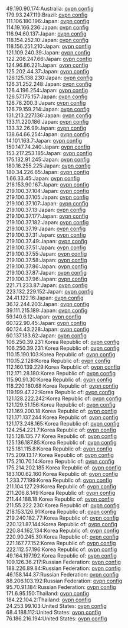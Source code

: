 49.190.90.174:Australia: [ovpn config](vpn/49_190_90_174.ovpn)  
179.93.247.119:Brazil: [ovpn config](vpn/179_93_247_119.ovpn)  
111.106.180.196:Japan: [ovpn config](vpn/111_106_180_196.ovpn)  
114.19.166.236:Japan: [ovpn config](vpn/114_19_166_236.ovpn)  
116.94.60.137:Japan: [ovpn config](vpn/116_94_60_137.ovpn)  
118.154.252.10:Japan: [ovpn config](vpn/118_154_252_10.ovpn)  
118.156.251.210:Japan: [ovpn config](vpn/118_156_251_210.ovpn)  
121.109.240.39:Japan: [ovpn config](vpn/121_109_240_39.ovpn)  
122.208.247.66:Japan: [ovpn config](vpn/122_208_247_66.ovpn)  
124.96.86.221:Japan: [ovpn config](vpn/124_96_86_221.ovpn)  
125.202.44.37:Japan: [ovpn config](vpn/125_202_44_37.ovpn)  
126.125.138.230:Japan: [ovpn config](vpn/126_125_138_230.ovpn)  
126.31.252.248:Japan: [ovpn config](vpn/126_31_252_248.ovpn)  
126.4.196.254:Japan: [ovpn config](vpn/126_4_196_254.ovpn)  
126.57.175.157:Japan: [ovpn config](vpn/126_57_175_157.ovpn)  
126.78.200.3:Japan: [ovpn config](vpn/126_78_200_3.ovpn)  
126.79.159.214:Japan: [ovpn config](vpn/126_79_159_214.ovpn)  
131.213.227.136:Japan: [ovpn config](vpn/131_213_227_136.ovpn)  
133.11.220.186:Japan: [ovpn config](vpn/133_11_220_186.ovpn)  
133.32.26.99:Japan: [ovpn config](vpn/133_32_26_99.ovpn)  
138.64.66.254:Japan: [ovpn config](vpn/138_64_66_254.ovpn)  
14.101.163.7:Japan: [ovpn config](vpn/14_101_163_7.ovpn)  
150.147.74.240:Japan: [ovpn config](vpn/150_147_74_240.ovpn)  
153.217.253.185:Japan: [ovpn config](vpn/153_217_253_185.ovpn)  
175.132.91.245:Japan: [ovpn config](vpn/175_132_91_245.ovpn)  
180.16.255.225:Japan: [ovpn config](vpn/180_16_255_225.ovpn)  
180.34.226.65:Japan: [ovpn config](vpn/180_34_226_65.ovpn)  
1.66.33.45:Japan: [ovpn config](vpn/1_66_33_45.ovpn)  
216.153.90.167:Japan: [ovpn config](vpn/216_153_90_167.ovpn)  
219.100.37.104:Japan: [ovpn config](vpn/219_100_37_104.ovpn)  
219.100.37.105:Japan: [ovpn config](vpn/219_100_37_105.ovpn)  
219.100.37.107:Japan: [ovpn config](vpn/219_100_37_107.ovpn)  
219.100.37.13:Japan: [ovpn config](vpn/219_100_37_13.ovpn)  
219.100.37.177:Japan: [ovpn config](vpn/219_100_37_177.ovpn)  
219.100.37.182:Japan: [ovpn config](vpn/219_100_37_182.ovpn)  
219.100.37.19:Japan: [ovpn config](vpn/219_100_37_19.ovpn)  
219.100.37.31:Japan: [ovpn config](vpn/219_100_37_31.ovpn)  
219.100.37.49:Japan: [ovpn config](vpn/219_100_37_49.ovpn)  
219.100.37.51:Japan: [ovpn config](vpn/219_100_37_51.ovpn)  
219.100.37.55:Japan: [ovpn config](vpn/219_100_37_55.ovpn)  
219.100.37.58:Japan: [ovpn config](vpn/219_100_37_58.ovpn)  
219.100.37.86:Japan: [ovpn config](vpn/219_100_37_86.ovpn)  
219.100.37.87:Japan: [ovpn config](vpn/219_100_37_87.ovpn)  
219.100.37.96:Japan: [ovpn config](vpn/219_100_37_96.ovpn)  
221.71.233.87:Japan: [ovpn config](vpn/221_71_233_87.ovpn)  
223.132.229.152:Japan: [ovpn config](vpn/223_132_229_152.ovpn)  
24.41.122.16:Japan: [ovpn config](vpn/24_41_122_16.ovpn)  
36.12.244.203:Japan: [ovpn config](vpn/36_12_244_203.ovpn)  
39.111.215.189:Japan: [ovpn config](vpn/39_111_215_189.ovpn)  
59.140.6.12:Japan: [ovpn config](vpn/59_140_6_12.ovpn)  
60.122.90.45:Japan: [ovpn config](vpn/60_122_90_45.ovpn)  
60.124.43.228:Japan: [ovpn config](vpn/60_124_43_228.ovpn)  
60.137.183.62:Japan: [ovpn config](vpn/60_137_183_62.ovpn)  
106.250.39.231:Korea Republic of: [ovpn config](vpn/106_250_39_231.ovpn)  
106.250.39.231:Korea Republic of: [ovpn config](vpn/106_250_39_231.ovpn)  
110.15.190.103:Korea Republic of: [ovpn config](vpn/110_15_190_103.ovpn)  
110.15.2.128:Korea Republic of: [ovpn config](vpn/110_15_2_128.ovpn)  
112.160.139.229:Korea Republic of: [ovpn config](vpn/112_160_139_229.ovpn)  
112.171.28.180:Korea Republic of: [ovpn config](vpn/112_171_28_180.ovpn)  
115.90.91.30:Korea Republic of: [ovpn config](vpn/115_90_91_30.ovpn)  
118.220.180.68:Korea Republic of: [ovpn config](vpn/118_220_180_68.ovpn)  
119.199.47.22:Korea Republic of: [ovpn config](vpn/119_199_47_22.ovpn)  
121.128.222.242:Korea Republic of: [ovpn config](vpn/121_128_222_242.ovpn)  
121.129.51.156:Korea Republic of: [ovpn config](vpn/121_129_51_156.ovpn)  
121.169.200.18:Korea Republic of: [ovpn config](vpn/121_169_200_18.ovpn)  
121.171.137.244:Korea Republic of: [ovpn config](vpn/121_171_137_244.ovpn)  
121.173.248.165:Korea Republic of: [ovpn config](vpn/121_173_248_165.ovpn)  
124.254.221.7:Korea Republic of: [ovpn config](vpn/124_254_221_7.ovpn)  
125.128.135.77:Korea Republic of: [ovpn config](vpn/125_128_135_77.ovpn)  
125.136.187.85:Korea Republic of: [ovpn config](vpn/125_136_187_85.ovpn)  
125.181.115.8:Korea Republic of: [ovpn config](vpn/125_181_115_8.ovpn)  
175.209.13.17:Korea Republic of: [ovpn config](vpn/175_209_13_17.ovpn)  
175.210.70.14:Korea Republic of: [ovpn config](vpn/175_210_70_14.ovpn)  
175.214.202.185:Korea Republic of: [ovpn config](vpn/175_214_202_185.ovpn)  
183.100.62.160:Korea Republic of: [ovpn config](vpn/183_100_62_160.ovpn)  
1.233.77.199:Korea Republic of: [ovpn config](vpn/1_233_77_199.ovpn)  
211.104.127.29:Korea Republic of: [ovpn config](vpn/211_104_127_29.ovpn)  
211.206.8.149:Korea Republic of: [ovpn config](vpn/211_206_8_149.ovpn)  
211.44.188.18:Korea Republic of: [ovpn config](vpn/211_44_188_18.ovpn)  
211.55.222.230:Korea Republic of: [ovpn config](vpn/211_55_222_230.ovpn)  
218.153.126.91:Korea Republic of: [ovpn config](vpn/218_153_126_91.ovpn)  
219.240.182.77:Korea Republic of: [ovpn config](vpn/219_240_182_77.ovpn)  
220.121.87.144:Korea Republic of: [ovpn config](vpn/220_121_87_144.ovpn)  
220.84.162.134:Korea Republic of: [ovpn config](vpn/220_84_162_134.ovpn)  
220.90.245.30:Korea Republic of: [ovpn config](vpn/220_90_245_30.ovpn)  
221.167.77.152:Korea Republic of: [ovpn config](vpn/221_167_77_152.ovpn)  
222.112.57.196:Korea Republic of: [ovpn config](vpn/222_112_57_196.ovpn)  
49.164.197.192:Korea Republic of: [ovpn config](vpn/49_164_197_192.ovpn)  
109.126.36.217:Russian Federation: [ovpn config](vpn/109_126_36_217.ovpn)  
188.226.89.84:Russian Federation: [ovpn config](vpn/188_226_89_84.ovpn)  
46.158.144.37:Russian Federation: [ovpn config](vpn/46_158_144_37.ovpn)  
88.206.103.192:Russian Federation: [ovpn config](vpn/88_206_103_192.ovpn)  
95.70.91.184:Russian Federation: [ovpn config](vpn/95_70_91_184.ovpn)  
171.6.95.150:Thailand: [ovpn config](vpn/171_6_95_150.ovpn)  
184.22.104.2:Thailand: [ovpn config](vpn/184_22_104_2.ovpn)  
24.253.99.103:United States: [ovpn config](vpn/24_253_99_103.ovpn)  
68.4.188.112:United States: [ovpn config](vpn/68_4_188_112.ovpn)  
76.186.216.194:United States: [ovpn config](vpn/76_186_216_194.ovpn)  
